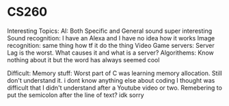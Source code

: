 # CS260

Interesting Topics:
AI: Both Specific and General sound super interesting
Sound recognition: I have an Alexa and I have no idea how it works
Image recognition: same thing how tf it do the thing
Video Game servers: Server Lag is the worst. What causes it and what is a server?
Algorithems: Know nothing about it but the word has always seemed cool

Difficult:
Memory stuff: Worst part of C was learning memory allocation. Still don't understand it.
i dont know anything else about coding I thought was difficult that I didn't understand after a Youtube video or two.
Remebering to put the semicolon after the line of text? idk sorry
